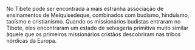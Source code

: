 ﻿No Tibete pode ser encontrada a mais estranha associação de ensinamentos de Melquisedeque, combinados com budismo, hinduísmo, taoísmo  e cristianismo. Quando os missionários budistas entraram no Tibete, eles encontraram um estado de selvageria primitiva muito similar àquele que os primeiros missionários cristãos descobriram nas tribos nórdicas da Europa.